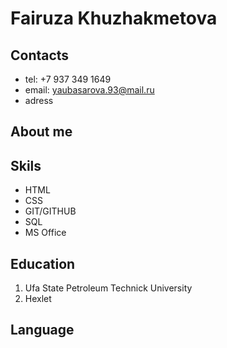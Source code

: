 # Fairuza Khuzhakmetova
## Contacts
* tel: +7 937 349 1649
* email: yaubasarova.93@mail.ru
* adress
## About me
## Skils
* HTML
* CSS
* GIT/GITHUB
* SQL
* MS Office
## Education
1. Ufa State Petroleum Technick University
2. Hexlet
## Language

